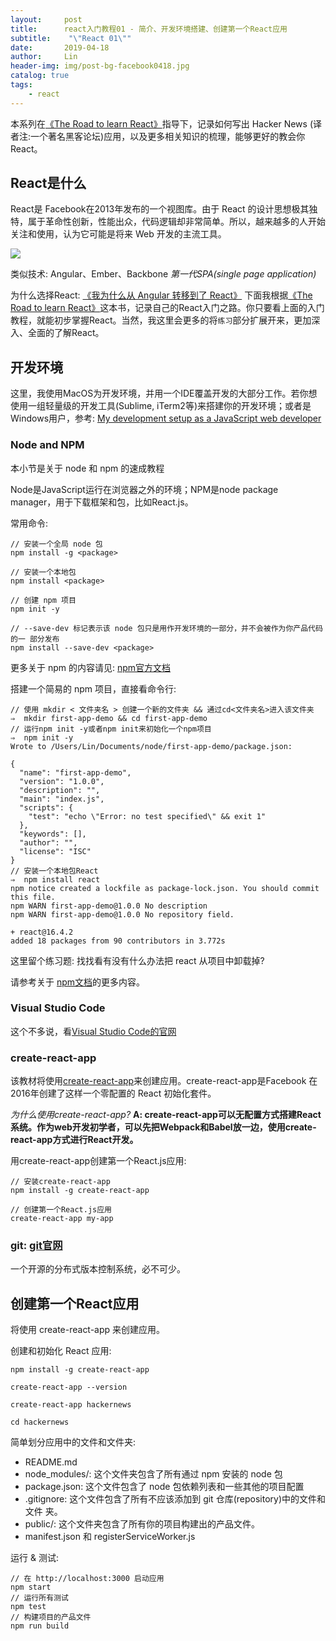 ```yaml
---
layout:     post
title:      react入门教程01 - 简介、开发环境搭建、创建第一个React应用
subtitle:    "\"React 01\""
date:       2019-04-18
author:     Lin
header-img: img/post-bg-facebook0418.jpg
catalog: true
tags:
    - react
---
```


本系列在[《The Road to learn React》][]指导下，记录如何写出 Hacker News (译者注:一个著名黑客论坛)应用，以及更多相关知识的梳理，能够更好的教会你 React。

## React是什么

React是 Facebook在2013年发布的一个视图库。由于 React 的设计思想极其独特，属于革命性创新，性能出众，代码逻辑却非常简单。所以，越来越多的人开始关注和使用，认为它可能是将来 Web 开发的主流工具。

![](https://ws3.sinaimg.cn/large/006tNc79ly1g26ycs17o9j30go04n3z1.jpg)


类似技术: Angular、Ember、Backbone *第一代SPA(single page application)*

为什么选择React: [《我为什么从 Angular 转移到了 React》][] 
下面我根据[《The Road to learn React》][]这本书，记录自己的React入门之路。你只要看上面的入门教程，就能初步掌握React。当然，我这里会更多的将`练习`部分扩展开来，更加深入、全面的了解React。

## 开发环境

这里，我使用MacOS为开发环境，并用一个IDE覆盖开发的大部分工作。若你想使用一组轻量级的开发工具(Sublime, iTerm2等)来搭建你的开发环境；或者是Windows用户，参考: [My development setup as a JavaScript web developer][]

### Node and NPM

本小节是关于 node 和 npm 的速成教程

Node是JavaScript运行在浏览器之外的环境；NPM是node package manager，用于下载框架和包，比如React.js。

常用命令:

```
// 安装一个全局 node 包
npm install -g <package>

// 安装一个本地包
npm install <package>

// 创建 npm 项目
npm init -y

// --save-dev 标记表示该 node 包只是用作开发环境的一部分，并不会被作为你产品代码的一 部分发布
npm install --save-dev <package>
```

更多关于 npm 的内容请见: [npm官方文档][]

搭建一个简易的 npm 项目，直接看命令行:

```
// 使用 mkdir < 文件夹名 > 创建一个新的文件夹 && 通过cd<文件夹名>进入该文件夹
⇒  mkdir first-app-demo && cd first-app-demo
// 运行npm init -y或者npm init来初始化一个npm项目
⇒  npm init -y
Wrote to /Users/Lin/Documents/node/first-app-demo/package.json:

{
  "name": "first-app-demo",
  "version": "1.0.0",
  "description": "",
  "main": "index.js",
  "scripts": {
    "test": "echo \"Error: no test specified\" && exit 1"
  },
  "keywords": [],
  "author": "",
  "license": "ISC"
}
// 安装一个本地包React
⇒  npm install react
npm notice created a lockfile as package-lock.json. You should commit this file.
npm WARN first-app-demo@1.0.0 No description
npm WARN first-app-demo@1.0.0 No repository field.

+ react@16.4.2
added 18 packages from 90 contributors in 3.772s
```

这里留个练习题: 找找看有没有什么办法把 react 从项目中卸载掉?

请参考关于 [npm文档][]的更多内容。

### Visual Studio Code

这个不多说，看[Visual Studio Code的官网][]

### create-react-app

该教材将使用[create-react-app][]来创建应用。create-react-app是Facebook 在2016年创建了这样一个零配置的 React 初始化套件。

*为什么使用create-react-app?*
**A: create-react-app可以无配置方式搭建React系统。作为web开发初学者，可以先把Webpack和Babel放一边，使用create-react-app方式进行React开发。**

用create-react-app创建第一个React.js应用:

```
// 安装create-react-app
npm install -g create-react-app

// 创建第一个React.js应用
create-react-app my-app
```

### git: [git官网][]

一个开源的分布式版本控制系统，必不可少。

## 创建第一个React应用

将使用 create-react-app 来创建应用。

创建和初始化 React 应用:

```
npm install -g create-react-app

create-react-app --version

create-react-app hackernews

cd hackernews
```

简单划分应用中的文件和文件夹:

* README.md
* node_modules/: 这个文件夹包含了所有通过 npm 安装的 node 包
* package.json: 这个文件包含了 node 包依赖列表和一些其他的项目配置
* .gitignore: 这个文件包含了所有不应该添加到 git 仓库(repository)中的文件和文件
夹。
* public/: 这个文件夹包含了所有你的项目构建出的产品文件。
* manifest.json 和 registerServiceWorker.js

运行 & 测试:

```
// 在 http://localhost:3000 启动应用 
npm start
// 运行所有测试 
npm test
// 构建项目的产品文件 
npm run build
```

[《我为什么从 Angular 转移到了 React》]: https://www.robinwieruch.de/reasons-why-i-moved-from-angular-to-react/
[《The Road to learn React》]: https://leanpub.com/the-road-to-learn-react
[My development setup as a JavaScript web developer]: https://www.robinwieruch.de/developer-setup/
[npm官方文档]: https://docs.npmjs.com/
[Visual Studio Code的官网]: https://code.visualstudio.com/
[create-react-app]: https://github.com/facebookincubator/create-react-app
[git官网]: https://git-scm.com/
[npm文档]: https://docs.npmjs.com/
